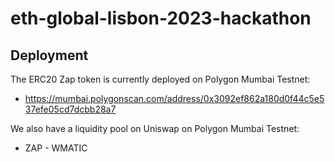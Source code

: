 # eth-global-lisbon-2023-hackathon

## Deployment

The ERC20 Zap token is currently deployed on Polygon Mumbai Testnet:
* https://mumbai.polygonscan.com/address/0x3092ef862a180d0f44c5e537efe05cd7dcbb28a7

We also have a liquidity pool on Uniswap on Polygon Mumbai Testnet:
* ZAP - WMATIC
